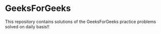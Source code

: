 # GeeksForGeeks
This repository contains solutions of the GeeksForGeeks practice problems solved on daily basis!!
